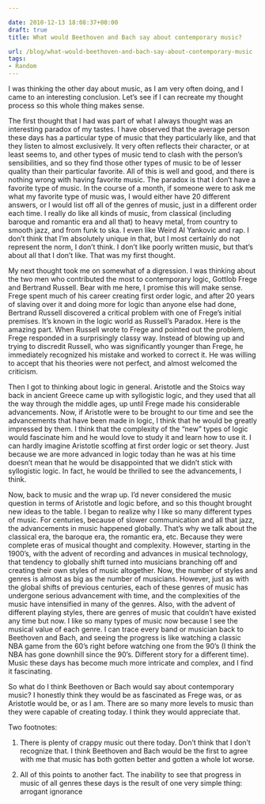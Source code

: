 ```yaml
---

date: 2010-12-13 18:08:37+00:00
draft: true
title: What would Beethoven and Bach say about contemporary music?

url: /blog/what-would-beethoven-and-bach-say-about-contemporary-music
tags:
- Random
---
```


I was thinking the other day about music, as I am very often doing, and I came to an interesting conclusion. Let’s see if I can recreate my thought process so this whole thing makes sense.




The first thought that I had was part of what I always thought was an interesting paradox of my tastes. I have observed that the average person these days has a particular type of music that they particularly like, and that they listen to almost exclusively. It very often reflects their character, or at least seems to, and other types of music tend to clash with the person’s sensibilities, and so they find those other types of music to be of lesser quality than their particular favorite. All of this is well and good, and there is nothing wrong with having favorite music. The paradox is that I don’t have a favorite type of music. In the course of a month, if someone were to ask me what my favorite type of music was, I would either have 20 different answers, or I would list off all of the genres of music, just in a different order each time. I really do like all kinds of music, from classical (including baroque and romantic era and all that) to heavy metal, from country to smooth jazz, and from funk to ska. I even like Weird Al Yankovic and rap. I don’t think that I’m absolutely unique in that, but I most certainly do not represent the norm, I don’t think. I don’t like poorly written music, but that’s about all that I don’t like. That was my first thought.




My next thought took me on somewhat of a digression. I was thinking about the two men who contributed the most to contemporary logic, Gottlob Frege and Bertrand Russell. Bear with me here, I promise this will make sense. Frege spent much of his career creating first order logic, and after 20 years of slaving over it and doing more for logic than anyone else had done, Bertrand Russell discovered a critical problem with one of Frege’s initial premises. It’s known in the logic world as Russell’s Paradox. Here is the amazing part. When Russell wrote to Frege and pointed out the problem, Frege responded in a surprisingly classy way. Instead of blowing up and trying to discredit Russell, who was significantly younger than Frege, he immediately recognized his mistake and worked to correct it. He was willing to accept that his theories were not perfect, and almost welcomed the criticism.




Then I got to thinking about logic in general. Aristotle and the Stoics way back in ancient Greece came up with syllogistic logic, and they used that all the way through the middle ages, up until Frege made his considerable advancements. Now, if Aristotle were to be brought to our time and see the advancements that have been made in logic, I think that he would be greatly impressed by them. I think that the complexity of the “new” types of logic would fascinate him and he would love to study it and learn how to use it. I can hardly imagine Aristotle scoffing at first order logic or set theory. Just because we are more advanced in logic today than he was at his time doesn’t mean that he would be disappointed that we didn’t stick with syllogistic logic. In fact, he would be thrilled to see the advancements, I think.




Now, back to music and the wrap up. I’d never considered the music question in terms of Aristotle and logic before, and so this thought brought new ideas to the table. I began to realize why I like so many different types of music. For centuries, because of slower communication and all that jazz, the advancements in music happened globally. That’s why we talk about the classical era, the baroque era, the romantic era, etc. Because they were complete eras of musical thought and complexity. However, starting in the 1900’s, with the advent of recording and advances in musical technology, that tendency to globally shift turned into musicians branching off and creating their own styles of music altogether. Now, the number of styles and genres is almost as big as the number of musicians. However, just as with the global shifts of previous centuries, each of these genres of music has undergone serious advancement with time, and the complexities of the music have intensified in many of the genres. Also, with the advent of different playing styles, there are genres of music that couldn’t have existed any time but now. I like so many types of music now because I see the musical value of each genre. I can trace every band or musician back to Beethoven and Bach, and seeing the progress is like watching a classic NBA game from the 60’s right before watching one from the 90’s (I think the NBA has gone downhill since the 90’s. Different story for a different time). Music these days has become much more intricate and complex, and I find it fascinating.




So what do I think Beethoven or Bach would say about contemporary music? I honestly think they would be as fascinated as Frege was, or as Aristotle would be, or as I am. There are so many more levels to music than they were capable of creating today. I think they would appreciate that.




Two footnotes:




1. There is plenty of crappy music out there today. Don’t think that I don’t recognize that. I think Beethoven and Bach would be the first to agree with me that music has both gotten better and gotten a whole lot worse.




2. All of this points to another fact. The inability to see that progress in music of all genres these days is the result of one very simple thing: arrogant ignorance
